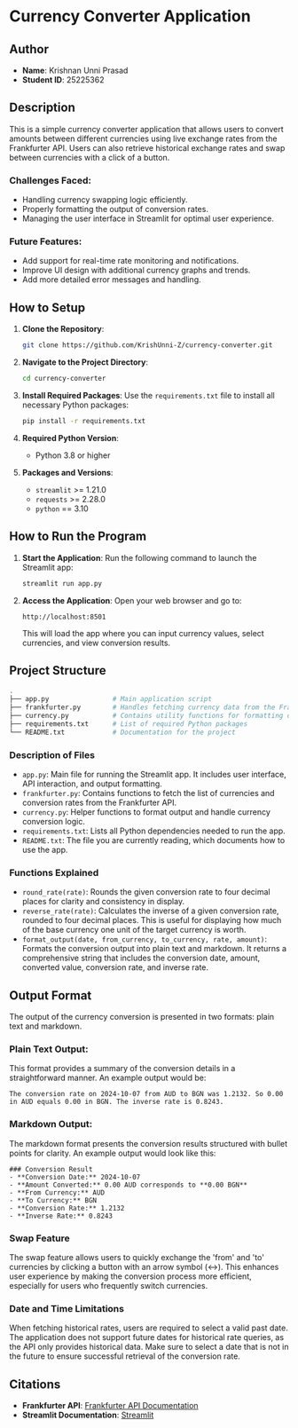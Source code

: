 
# Currency Converter Application

## Author
- **Name**: Krishnan Unni Prasad
- **Student ID**: 25225362

## Description
This is a simple currency converter application that allows users to convert amounts between different currencies using live exchange rates from the Frankfurter API. Users can also retrieve historical exchange rates and swap between currencies with a click of a button.

### Challenges Faced:
- Handling currency swapping logic efficiently.
- Properly formatting the output of conversion rates.
- Managing the user interface in Streamlit for optimal user experience.

### Future Features:
- Add support for real-time rate monitoring and notifications.
- Improve UI design with additional currency graphs and trends.
- Add more detailed error messages and handling.

## How to Setup

1. **Clone the Repository**:
    ```bash
    git clone https://github.com/KrishUnni-Z/currency-converter.git
    ```

2. **Navigate to the Project Directory**:
    ```bash
   cd currency-converter
    ```

3. **Install Required Packages**:
    Use the `requirements.txt` file to install all necessary Python packages:
    ```bash
    pip install -r requirements.txt
    ```

4. **Required Python Version**: 
    - Python 3.8 or higher

5. **Packages and Versions**:
    - `streamlit` >= 1.21.0
    - `requests` >= 2.28.0
    - `python` == 3.10

## How to Run the Program

1. **Start the Application**:
    Run the following command to launch the Streamlit app:
    ```bash
    streamlit run app.py
    ```

2. **Access the Application**:
    Open your web browser and go to:
    ```
    http://localhost:8501
    ```
    This will load the app where you can input currency values, select currencies, and view conversion results.

## Project Structure

```bash
.
├── app.py                # Main application script
├── frankfurter.py        # Handles fetching currency data from the Frankfurter API
├── currency.py           # Contains utility functions for formatting outputs
├── requirements.txt      # List of required Python packages
└── README.txt            # Documentation for the project
```

### Description of Files

- `app.py`: Main file for running the Streamlit app. It includes user interface, API interaction, and output formatting.
- `frankfurter.py`: Contains functions to fetch the list of currencies and conversion rates from the Frankfurter API.
- `currency.py`: Helper functions to format output and handle currency conversion logic.
- `requirements.txt`: Lists all Python dependencies needed to run the app.
- `README.txt`: The file you are currently reading, which documents how to use the app.

### Functions Explained
- `round_rate(rate)`: Rounds the given conversion rate to four decimal places for clarity and consistency in display.
- `reverse_rate(rate)`: Calculates the inverse of a given conversion rate, rounded to four decimal places. This is useful for displaying how much of the base currency one unit of the target currency is worth.
- `format_output(date, from_currency, to_currency, rate, amount)`: Formats the conversion output into plain text and markdown. It returns a comprehensive string that includes the conversion date, amount, converted value, conversion rate, and inverse rate.


## Output Format
The output of the currency conversion is presented in two formats: plain text and markdown.

### Plain Text Output:
This format provides a summary of the conversion details in a straightforward manner. An example output would be:
```
The conversion rate on 2024-10-07 from AUD to BGN was 1.2132. So 0.00 in AUD equals 0.00 in BGN. The inverse rate is 0.8243.
```

### Markdown Output:
The markdown format presents the conversion results structured with bullet points for clarity. An example output would look like this:
```
### Conversion Result
- **Conversion Date:** 2024-10-07
- **Amount Converted:** 0.00 AUD corresponds to **0.00 BGN**
- **From Currency:** AUD
- **To Currency:** BGN
- **Conversion Rate:** 1.2132
- **Inverse Rate:** 0.8243
```

### Swap Feature

The swap feature allows users to quickly exchange the 'from' and 'to' currencies by clicking a button with an arrow symbol (↔️). This enhances user experience by making the conversion process more efficient, especially for users who frequently switch currencies.

### Date and Time Limitations

When fetching historical rates, users are required to select a valid past date. The application does not support future dates for historical rate queries, as the API only provides historical data. Make sure to select a date that is not in the future to ensure successful retrieval of the conversion rate.

## Citations

- **Frankfurter API**: [Frankfurter API Documentation](https://www.frankfurter.app/)
- **Streamlit Documentation**: [Streamlit](https://docs.streamlit.io/)
